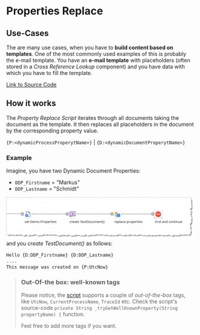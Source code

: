 # Properties Replace

## Use-Cases

The are many use cases, when you have to **build content based on templates**. One of the most commonly used examples of this is probably the e-mail template. You have an **e-mail template** with placeholders (often stored in a *Cross Reference Lookup* component) and you have data with which you have to fill the template.

[Link to Source Code](MyScripts/src/processScript/propertiesReplace/psgpropertiesReplace.groovy)

## How it works

The *Property Replace Script* iterates through all documents taking the document as the template. It then replaces all placeholders in the document by the corresponding property value.

`{P:<dynamicProcessProperytName>}` | `{D:<dynamicDocumentProperytName>}`

### Example

Imagine, you have two Dynamic Document Properties: 

* `DDP_Firstname` = "Markus"
* `DDP_Lastname` = "Schmidt"

![image-20240627121455716](assets/image-20240627121455716.png)and you *create TestDocument()* as follows:

```
Hello {D:DDP_Firstname} {D:DDP_Lastname}
....
This message was created on {P:UtcNow}
```

> ### Out-Of-the box: well-known tags
>
> Please notice, the [script](MyScripts/src/processScript/propertiesReplace/psgpropertiesReplace.groovy) supports a couple of *out-of-the-box* tags, like `UtcNow`, `CurrentProcessName`, `TraceId` etc. Check the script's source-code `private String _tryGetWellKnownProperty(String propertyName) {` function. 
>
> Feel free to add more tags if you want.
